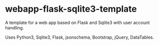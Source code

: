 # webapp-flask-sqlite3-template

A template for a web app based on Flask and Sqlite3 with user account handling.

Uses Python3, Sqlite3, Flask, jsonschema, Bootstrap, jQuery, DataTables.
